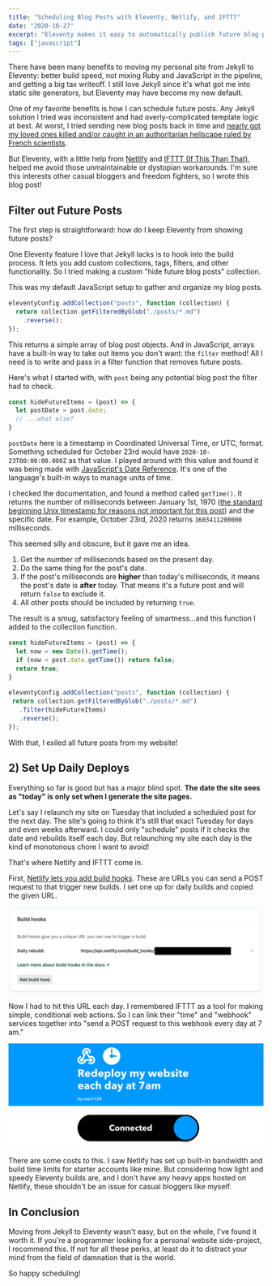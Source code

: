 ```yaml
---
title: "Scheduling Blog Posts with Eleventy, Netlify, and IFTTT"
date: "2020-10-27"
excerpt: "Eleventy makes it easy to automatically publish future blog posts with a little JavaScript and some outside app help."
tags: ["javascript"]
---
```


There have been many benefits to moving my personal site from Jekyll to Eleventy: better build speed, not mixing Ruby and JavaScript in the pipeline, and getting a big tax writeoff. I still love Jekyll since it's what got me into static site generators, but Eleventy may have become my new default.

One of my favorite benefits is how I can schedule future posts. Any Jekyll solution I tried was inconsistent and had overly-complicated template logic at best. At worst, I tried sending new blog posts back in time and [nearly got my loved ones killed and/or caught in an authoritarian hellscape ruled by French scientists](https://tvtropes.org/pmwiki/pmwiki.php/VisualNovel/SteinsGate).

But Eleventy, with a little help from [Netlify](https://www.netlify.com/) and [IFTTT (If This Than That)](https://ifttt.com/home), helped me avoid those unmaintainable or dystopian workarounds. I'm sure this interests other casual bloggers and freedom fighters, so I wrote this blog post!

## Filter out Future Posts

The first step is straightforward: how do I keep Eleventy from showing future posts?

One Eleventy feature I love that Jekyll lacks is to hook into the build process. It lets you add custom collections, tags, filters, and other functionality. So I tried making a custom "hide future blog posts" collection.

This was my default JavaScript setup to gather and organize my blog posts.

```javascript
eleventyConfig.addCollection("posts", function (collection) {
  return collection.getFilteredByGlob("./posts/*.md")
    .reverse();
});
```

This returns a simple array of blog post objects. And in JavaScript, arrays have a built-in way to take out items you don't want: the `filter` method! All I need is to write and pass in a filter function that removes future posts.

Here's what I started with, with `post` being any potential blog post the filter had to check.

```javascript
const hideFutureItems = (post) => {
  let postDate = post.date;
  // ...what else?
}
```

`postDate` here is a timestamp in Coordinated Universal Time, or UTC, format. Something scheduled for October 23rd would have `2020-10-23T00:00:00.000Z` as that value. I played around with this value and found it was being made with [JavaScript's Date Reference](https://www.w3schools.com/jsref/jsref_obj_date.asp). It's one of the language's built-in ways to manage units of time.

I checked the documentation, and found a method called `getTime()`. It returns the number of milliseconds between January 1st, 1970 ([the standard beginning Unix timestamp for reasons not important for this post](https://stackoverflow.com/questions/1090869/why-is-1-1-1970-the-epoch-time#1090945)) and the specific date. For example, October 23rd, 2020 returns `1603411200000` milliseconds.

This seemed silly and obscure, but it gave me an idea.

1. Get the number of milliseconds based on the present day.
2. Do the same thing for the post's date.
3. If the post's milliseconds are **higher** than today's milliseconds, it means the post's date is **after** today. That means it's a future post and will return `false` to exclude it.
4. All other posts should be included by returning `true`.

The result is a smug, satisfactory feeling of smartness...and this function I added to the collection function.

```javascript
const hideFutureItems = (post) => {
  let now = new Date().getTime();
  if (now < post.date.getTime()) return false;
  return true;
}

```

```javascript
eleventyConfig.addCollection("posts", function (collection) {
 return collection.getFilteredByGlob("./posts/*.md")
   .filter(hideFutureItems)
   .reverse();
});
```

With that, I exiled all future posts from my website!

## 2) Set Up Daily Deploys

Everything so far is good but has a major blind spot. **The date the site sees as "today" is only set when I generate the site pages.**

Let's say I relaunch my site on Tuesday that included a scheduled post for the next day. The site's going to think it's still that exact Tuesday for days and even weeks afterward. I could only "schedule" posts if it checks the date and rebuilds itself each day. But relaunching my site each day is the kind of monotonous chore I want to avoid!

That's where Netlify and IFTTT come in.

First, [Netlify lets you add build hooks](https://docs.netlify.com/configure-builds/build-hooks/). These are URLs you can send a POST request to that trigger new builds. I set one up for daily builds and copied the given URL.

<img class="block mx-auto mb-4 sm--width-75" src="/assets/images/posts/scheduled-eleventy-netlify-posts/netlify-build-hook.png" alt="">

Now I had to hit this URL each day. I remembered IFTTT as a tool for making simple, conditional web actions. So I can link their "time" and "webhook" services together into "send a POST request to this webhook every day at 7 am."

<img class="block mx-auto mb-4 sm--width-75" src="/assets/images/posts/scheduled-eleventy-netlify-posts/ifttt-redeploy-applet.png" alt="">

There are some costs to this. I saw Netlify has set up built-in bandwidth and build time limits for starter accounts like mine. But considering how light and speedy Eleventy builds are, and I don't have any heavy apps hosted on Netlify, these shouldn't be an issue for casual bloggers like myself.

## In Conclusion

Moving from Jekyll to Eleventy wasn't easy, but on the whole, I've found it worth it. If you're a programmer looking for a personal website side-project, I recommend this. If not for all these perks, at least do it to distract your mind from the field of damnation that is the world.

So happy scheduling!
